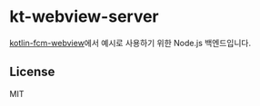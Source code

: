 # kt-webview-server

[kotlin-fcm-webview](https://github.com/jungnoh/kotlin-fcm-webview)에서 예시로 사용하기 위한 Node.js 백엔드입니다.

## License
MIT